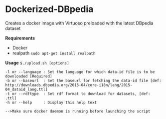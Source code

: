 # Dockerized-DBpedia
Creates a docker image with Virtuoso preloaded with the latest DBpedia dataset

**Requirements**
- Docker
- realpath `sudo apt-get install realpath` 

**Usage**
`$./upload.sh [options]`

	-l or --language : Set the language for which data-id file is to be downloaded [Required]
	-b or --baseurl  : Set the baseurl for fetching the data-id file [def: http://downloads.dbpedia.org/2015-04/core-i18n/lang/2015-04_dataid_lang.ttl]
	-t or --rdftype  : Set rdf format to download for datasets, [def: .ttl]
	-h or --help     : Display this help text

	-->Make sure docker daemon is running before launching the script
